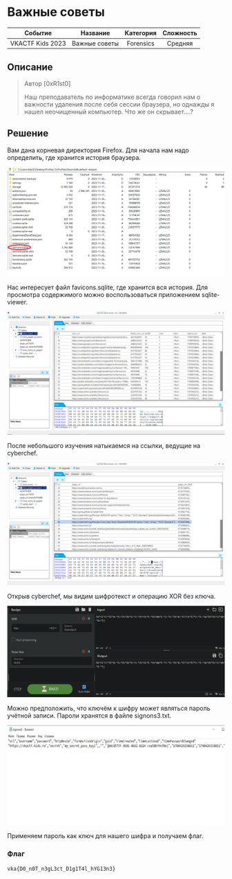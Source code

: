 # Важные советы

| Cобытие       | Название       | Категория | Сложность |
|:-------------:|:-------------: |:---------:|:---------:|
| VKAСTF Kids 2023 | Важные советы | Forensics | Средняя |

## Описание

>Автор [0xR1st0]
>
>Наш преподаватель по информатике всегда говорил нам о важности удаления после себя сессии браузера, но однажды я нашел неочищенный компьютер. Что же он скрывает....?
 

## Решение

Вам дана корневая директория Firefox.
Для начала нам надо определить, где хранится история браузера.

![](images/1.png)

Нас интересует файл favicons.sqlite, где хранится вся история.
Для просмотра содержимого можно воспользоваться приложением sqlite-viewer.

![](images/2.png)

После небольшого изучения натыкаемся на ссылки, ведущие на cyberchef.

![](images/3.png)

Открыв cyberchef, мы видим шифротекст и операцию XOR без ключа.

![](images/4.png)

Можно предположить, что ключём к шифру может являться пароль учётной записи.
Пароли хранятся в файле signons3.txt.

![](images/5.png)

Применяем пароль как ключ для нашего шифра и получаем флаг.

### Флаг
```
vka{D0_n0T_n3gL3ct_D1g1T4l_hYG13n3}
```
